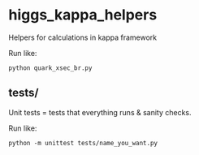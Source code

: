 # higgs_kappa_helpers
Helpers for calculations in kappa framework

Run like: 
```
python quark_xsec_br.py
```


## tests/

Unit tests = tests that everything runs & sanity checks. 

Run like: 

```
python -m unittest tests/name_you_want.py
```

